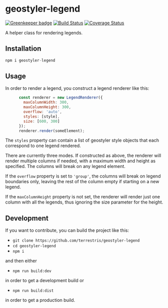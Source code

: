 # geostyler-legend

[![Greenkeeper badge](https://badges.greenkeeper.io/terrestris/geostyler-legend.svg)](https://greenkeeper.io/)
[![Build Status](https://travis-ci.com/terrestris/geostyler-legend.svg?branch=master)](https://travis-ci.com/terrestris/geostyler-legend)
[![Coverage Status](https://coveralls.io/repos/github/terrestris/geostyler-legend/badge.svg?branch=master)](https://coveralls.io/github/terrestris/geostyler-legend?branch=master)

A helper class for rendering legends.

## Installation

```javascript static
npm i geostyler-legend
```

## Usage

In order to render a legend, you construct a legend renderer like this:

```javascript
      const renderer = new LegendRenderer({
        maxColumnWidth: 300,
        maxColumnHeight: 300,
        overflow: 'auto',
        styles: [style],
        size: [600, 300]
      });
      renderer.render(someElement);
```

The `styles` property can contain a list of geostyler style objects that
each correspond to one legend rendered.

There are currently three modes. If constructed as above, the renderer will
render multiple columns if needed, with a maximum width and height as specified.
The columns will break on any legend element.

If the `overflow` property is set to `'group'`, the columns will break on
legend boundaries only, leaving the rest of the column empty if starting
on a new legend.

If the `maxColumnHeight` property is not set, the renderer will render just
one column with all the legends, thus ignoring the size parameter for the height.

## Development

If you want to contribute, you can build the project like this:

* `git clone https://github.com/terrestris/geostyler-legend`
* `cd geostyler-legend`
* `npm i`

and then either

* `npm run build:dev`

in order to get a development build or

* `npm run build:dist`

in order to get a production build.
